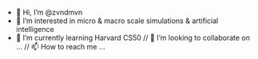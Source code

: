 - 👋 Hi, I’m @zvndmvn
- 👀 I’m interested in micro & macro scale simulations & artificial intelligence
- 🌱 I’m currently learning Harvard CS50
// 💞️ I’m looking to collaborate on ...
// 📫 How to reach me ...

<!---
zvndmvn/zvndmvn is a ✨ special ✨ repository because its `README.md` (this file) appears on your GitHub profile.
You can click the Preview link to take a look at your changes.
--->
